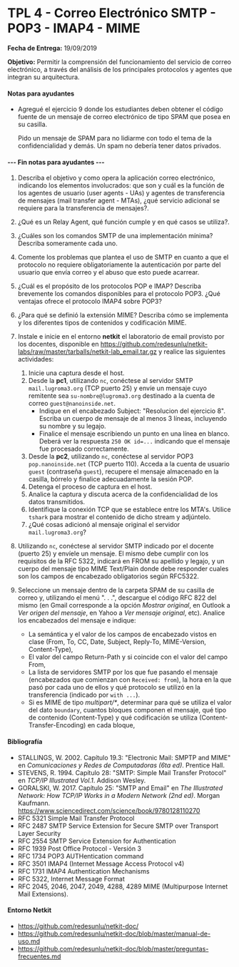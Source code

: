 TPL 4 - Correo Electrónico SMTP - POP3 - IMAP4 - MIME
=====================================================

**Fecha de Entrega:** 19/09/2019

**Objetivo:** Permitir la comprensión del funcionamiento del servicio de correo electrónico, a través del análisis de los principales protocolos y agentes que integran su arquitectura.

#### Notas para ayudantes

* Agregué el ejercicio 9 donde los estudiantes deben obtener el código fuente
  de un mensaje de correo electrónico de tipo SPAM que posea en su casilla.

    Pido un mensaje de SPAM para no lidiarme con todo el tema de la
    confidencialidad y demás. Un spam no debería tener datos privados.

#### --- Fin notas para ayudantes ---

1. Describa el objetivo y como opera la aplicación correo electrónico, indicando los elementos involucrados: que son y cuál es la función de los agentes de usuario (user agents - UAs) y agentes de transferencia de mensajes (mail transfer agent - MTAs), ¿qué servicio adicional se requiere para la transferencia de mensajes?.

2. ¿Qué es un Relay Agent, qué función cumple y en qué casos se utiliza?.

3. ¿Cuáles son los comandos SMTP de una implementación mínima?
   Describa someramente cada uno.

4. Comente los problemas que plantea el uso de SMTP en cuanto a que el protocolo no requiere obligatoriamente la autenticación por parte del usuario que envía correo y el abuso que esto puede acarrear.

5. ¿Cuál es el propósito de los protocolos POP e IMAP?
   Describa brevemente los comandos disponibles para el protocolo POP3.
   ¿Qué ventajas ofrece el protocolo IMAP4 sobre POP3?

7. ¿Para qué se definió la extensión MIME? Describa cómo se implementa y los diferentes tipos de contenidos y codificación MIME.

8. Instale e inicie en el entorno **netkit** el laboratorio de email provisto por los docentes, disponible en
<https://github.com/redesunlu/netkit-labs/raw/master/tarballs/netkit-lab_email.tar.gz> y realice las siguientes actividades:

    1. Inicie una captura desde el host.
    2. Desde la **pc1**, utilizando `nc`, conéctese al servidor SMTP `mail.lugroma3.org` (TCP puerto 25) y envíe un mensaje cuyo remitente sea `su-nombre@lugroma3.org` destinado a la cuenta de correo `guest@nanoinside.net`.
        - Indique en el encabezado Subject: "Resolucion del ejercicio 8". Escriba un cuerpo de mensaje de al menos 3 líneas, incluyendo su nombre y su legajo.
        - Finalice el mensaje escribiendo un punto en una línea en blanco. Deberá ver la respuesta `250 OK id=...` indicando que el mensaje fue procesado correctamente.
    3. Desde la **pc2**, utilizando `nc`, conéctese al servidor POP3 `pop.nanoinside.net` (TCP puerto 110). Acceda a la cuenta de usuario `guest` (contraseña `guest`), recupere el mensaje almacenado en la casilla, bórrelo y finalice adecuadamente la sesión POP.
    4. Detenga el proceso de captura en el host.
    5. Analice la captura y discuta acerca de la confidencialidad de los datos transmitidos.
    6. Identifique la conexión TCP que se establece entre los MTA's. Utilice `tshark` para mostrar el contenido de dicho stream y adjúntelo.
    7. ¿Qué cosas adicionó al mensaje original el servidor `mail.lugroma3.org`?

9. Utilizando `nc`, conéctese al servidor SMTP indicado por el docente (puerto 25) y envíele un mensaje. El mismo debe cumplir con los requisitos de la RFC 5322, indicará en FROM su apellido y legajo, y un cuerpo del mensaje tipo MIME Text/Plain donde debe responder cuales son los campos de encabezado obligatorios según RFC5322.

9. Seleccione un mensaje dentro de la carpeta SPAM de su casilla de correo y,
   utilizando el menú ". . .", descargue el código RFC 822 del mismo (en Gmail
   corresponde a la opción _Mostrar original_, en Outlook a _Ver origen del
   mensaje_, en Yahoo a _Ver mensaje original_, etc).
   Analice los encabezados del mensaje e indique:

    * La semántica y el valor de los campos de encabezado vistos en clase
      (From, To, CC, Date, Subject, Reply-To, MIME-Version, Content-Type),
    * El valor del campo Return-Path y si coincide con el valor del campo From,
    * La lista de servidores SMTP por los que fue pasando el mensaje
      (encabezados que comienzan con `Received: from`), la hora en la que pasó
      por cada uno de ellos y qué protocolo se utilizó en la transferencia
      (indicado por `with ...`).
    * Si es MIME de tipo _multipart/*_, determinar para qué se utiliza el valor
      del dato `boundary`, cuantos bloques componen el mensaje, qué tipo de
      contenido (Content-Type) y qué codificación se utiliza
      (Content-Transfer-Encoding) en cada bloque,


#### Bibliografía

* STALLINGS, W. 2002. Capítulo 19.3: "Electronic Mail: SMPTP and MIME" en _Comunicaciones y Redes de Computadoras (6ta ed)_. Prentice Hall.
* STEVENS, R. 1994. Capítulo 28: "SMTP: Simple Mail Transfer Protocol" en _TCP/IP Illustrated Vol.1_. Addison Wesley.
* GORALSKI, W. 2017. Capítulo 25: "SMTP and Email" en _The Illustrated Network: How TCP/IP Works in a Modern Network (2nd ed)_. Morgan Kaufmann.
  <https://www.sciencedirect.com/science/book/9780128110270>
* RFC 5321 Simple Mail Transfer Protocol
* RFC 2487 SMTP Service Extension for Secure SMTP over Transport Layer Security
* RFC 2554 SMTP Service Extension for Authentication
* RFC 1939 Post Office Protocol - Versión 3
* RFC 1734 POP3 AUTHentication command
* RFC 3501 IMAP4 (Internet Message Access Protocol v4)
* RFC 1731 IMAP4 Authentication Mechanisms
* RFC 5322, Internet Message Format
* RFC 2045, 2046, 2047, 2049, 4288, 4289 MIME (Multipurpose Internet Mail Extensions).

#### Entorno Netkit

* <https://github.com/redesunlu/netkit-doc/>
* <https://github.com/redesunlu/netkit-doc/blob/master/manual-de-uso.md>
* <https://github.com/redesunlu/netkit-doc/blob/master/preguntas-frecuentes.md>
